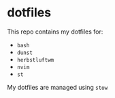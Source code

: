 # dotfiles

This repo contains my dotfiles for:
* `bash`
* `dunst`
* `herbstluftwm`
* `nvim`
* `st`

My dotfiles are managed using `stow`
